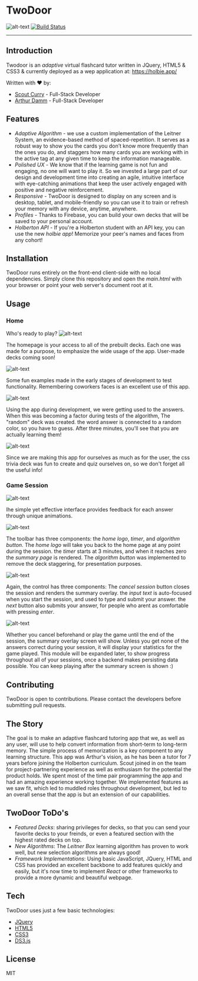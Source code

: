 # TwoDoor
   ![alt-text](https://github.com/arthurdamm/twodoor/tree/master/static/images/doorClose200px.png)
[![Build Status](https://travis-ci.org/joemccann/dillinger.svg?branch=master)](https://travis-ci.org/joemccann/dillinger)
___
## Introduction
Twodoor is an _adaptive_ virtual flashcard tutor written in JQuery, HTML5 & CSS3 & currently deployed as a wep application at: https://holbie.app/


Written with ❤️ by:
* [Scout Curry](https://www.linkedin.com/in/scout-curry-96356217a/) - Full-Stack Developer
* [Arthur Damm](https://www.linkedin.com/in/arthur-damm-96527042/) - Full-Stack Developer

## Features
* _Adaptive Algorithm_ - we use a custom implementation of the Leitner System, an evidence-based method of spaced-repetition. It serves as a robust way to show you the cards you don’t know more frequently than the ones you do, and staggers how many cards you are working with in the active tag at any given time to keep the information manageable.
* _Polished UX_ - We know that if the learning game is not fun and engaging, no one will want to play it. So we invested a large part of our design and development time into creating an agile, intuitive interface with eye-catching animations that keep the user actively engaged with positive and negative reinforcement.
* _Responsive_ - TwoDoor is designed to display on any screen and is desktop, tablet, and mobile-friendly so you can use it to train or refresh your memory with any device, anytime, anywhere.
* _Profiles_ - Thanks to Firebase, you can build your own decks that will be saved to your personal account.
* _Holberton API_ - If you're a Holberton student with an API key, you can use the new _holbie app_! Memorize your peer's names and faces from any cohort! 

## Installation
TwoDoor runs entirely on the front-end client-side with no local dependencies. Simply clone this repository and open the _main.html_ with your browser or point your web server's document root at it.

## Usage

### Home
Who's ready to play?
![alt-text](/images/tutorial_all.jpg)

The homepage is your access to all of the prebuilt decks. Each one was made for a purpose, to emphasize the wide usage of the app. User-made decks coming soon!

![alt-text](https://github.com/arthurdamm/twodoor/tree/master/static/images/decks_face_recog_and_dino.jpg)

Some fun examples made in the early stages of development to test functionality. Remembering coworkers faces is an excellent use of this app.

![alt-text](https://github.com/arthurdamm/twodoor/tree/master/static/images/deck_color_coding.jpg)

Using the app during development, we were getting used to the answers. When this was becoming a factor during tests of the algorithm, The "random" deck was created. the word answer is connected to a random color, so you have to guess. After three minutes, you'll see that you are actually learning them!

![alt-text](https://github.com/arthurdamm/twodoor/tree/master/static/images/deck_css_trivia.jpg)

Since we are making this app for ourselves as much as for the user, the css trivia deck was fun to create and quiz ourselves on, so we don't forget all the useful info!

### Game Session

![alt-text](https://github.com/arthurdamm/twodoor/tree/master/static/images/tutorial_learningGame.jpg)

Ihe simple yet effective interface provides feedback for each answer through unique animations.

![alt-text](https://github.com/arthurdamm/twodoor/tree/master/static/images/tutorial_toolbar.jpg)

The toolbar has three components: the *home logo*, *timer*, and *algorithm button*.
The *home logo* will take you back to the home page at any point during the session. the *timer* starts at 3 minutes, and when it reaches zero the *summary page* is rendered. The *algorithm button* was implemented to remove the deck staggering, for presentation purposes.



![alt-text](https://github.com/arthurdamm/twodoor/tree/master/static/images/tutorial_learningGame_control.jpg)

Again, the control has three components: The *cancel session* button closes the session and renders the summary overlay. the *input text* is auto-focused when you start the session, and used to type and submit your answer. the *next* button also submits your answer, for people who arent as comfortable with pressing *enter*.


![alt-text](https://github.com/arthurdamm/twodoor/tree/master/static/images/tutorial_summary.jpg)

Whether you cancel beforehand or play the game until the end of the session, the summary overlay screen will show. Unless you get none of the answers correct during your session, it will display your statistics for the game played. This module will be expanded later, to show progress throughout all of your sessions, once a backend makes persisting data possible. 
You can keep playing after the summary screen is shown :)


## Contributing
TwoDoor is open to contributions. Please contact the developers before submitting pull requests.


## The Story

The goal is to make an adaptive flashcard tutoring app that we, as well as any user, will use to help convert information from short-term to long-term memory. The simple process of memorization is a key component to any learning structure. 
This app was Arthur's vision, as he has been a tutor for 7 years before joining the Holberton curriculum. Scout joined in on the team for project-partnering experience as well as enthusiasm for the potential the product holds. We spent most of the time pair programming the app and had an amazing experience working together. We implemented features as we saw fit, which led to muddled roles throughout development, but led to an overall sense that the app is but an extension of our capabilities.


## TwoDoor ToDo's

* _Featured Decks_: sharing privileges for decks, so that you can send your favorite decks to your freinds, or even a featured section with the highest rated decks on top.
* _New Algorithms_: The _Leitner Box_ learning algorithm has proven to work well, but new selection algorithms are always good! 
* _Framework Implementations_: Using basic JavaScript, JQuery, HTML and CSS has provided an excellent backbone to add features quickly and easily, but it's now time to implement _React_ or other frameworks to provide a more dynamic and beautiful webpage.


## Tech

TwoDoor uses just a few basic technologies:
* [JQuery](https://jquery.com/)
* [HTML5](https://html5.org/)
* [CSS3](https://www.w3.org/Style/CSS/Overview.en.html)
* [DS3.js](https://d3js.org/)

## License

MIT
